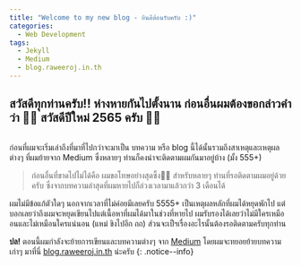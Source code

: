 ```yaml
---
title: "Welcome to my new blog - ยินดีต้อนรับครับ :)"
categories:
  - Web Development
tags:
  - Jekyll
  - Medium
  - blog.raweeroj.in.th
---
```


## สวัสดีทุกท่านครับ!!  ห่างหายกันไปตั้งนาน ก่อนอื่นผมต้องขอกล่าวคำว่า 🎉🎉 สวัสดีปีใหม่ 2565 ครับ 🎉🎉

<figure class="align-center">
  <img src="{{ site.url }}{{ site.baseurl }}/assets/images/in-post/post-1-1.png" alt="">
</figure> 

ก่อนที่ผมจะเริ่มเล่าถึงที่มาที่ไปกว่าจะมาเป็น บทความ หรือ blog นี้ได้นั้นรวมถึงสาเหตุและเหตุผลต่างๆ ที่ผมย้ายจาก Medium ซึ่งหลายๆ ท่านก็คงน่าจะติดตามผมกันมาอยู่บ้าง
(มั้ง 555+) 

> ก่อนอื่นที่ขาดไปไม่ได้คือ ผมขอโทษอย่างสุดซึ้ง🙏🏻  สำหรับหลายๆ ท่านที่รอติดตามผมอยู่ด้วยครับ ซึ่งจากบทความล่าสุดที่ผมหายไปก็ล่วงเวลามาแล้วกว่า 3 เดือนได้

ผมไม่มีข้อแก้ตัวใดๆ นอกจากเวลาที่ไม่ค่อยมีเลยครับ 5555+ เป็นเหตุผลหลักที่ผมได้หยุดพักไป แต่บอกเลยว่าถึงผมจะหยุดเขียนไปแต่เนื้อหาที่ผมได้มาในช่วงที่หายไป ผมรับรองได้เลยว่าไม่มีใครเหมืออนและไม่เหมือนใครแน่นอน (แหม่ ขิงไปอีก ถถ) ส่วนจะเป็ฯเรื่องอะไรนั้นต้องรอติดตามครับทุกท่าน

**ปล!** ตอนนี้ผมกำลังจะย้ายการเขียนและบทความต่างๆ จาก [Medium](https://redzero.medium.com/) โดยผมจะทยอยย้ายบทความเก่าๆ
มาที่นี่ [blog.raweeroj.in.th](https://blog.raweeroj.in.th) น่ะครับ
{: .notice--info}